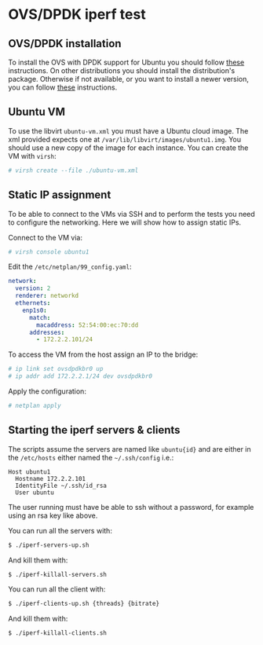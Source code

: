 # OVS/DPDK iperf test

## OVS/DPDK installation

To install the OVS with DPDK support for Ubuntu you should follow
[these](https://ubuntu.com/server/docs/openvswitch-dpdk) instructions. On other distributions you
should install the distribution's package. Otherwise if not available, or you want to install a
newer version, you can follow [these](https://docs.openvswitch.org/en/latest/intro/install/dpdk/)
instructions.

## Ubuntu VM

To use the libvirt `ubuntu-vm.xml` you must have a Ubuntu cloud image. The xml provided expects one
at `/var/lib/libvirt/images/ubuntu1.img`. You should use a new copy of the image for each instance.
You can create the VM with `virsh`:

```sh
# virsh create --file ./ubuntu-vm.xml
```

## Static IP assignment

To be able to connect to the VMs via SSH and to perform the tests you need to configure the
networking. Here we will show how to assign static IPs.

Connect to the VM via:

```sh
# virsh console ubuntu1
```

Edit the `/etc/netplan/99_config.yaml`:

```yaml
network:
  version: 2
  renderer: networkd
  ethernets:
    enp1s0:
      match:
        macaddress: 52:54:00:ec:70:dd
      addresses:
        - 172.2.2.101/24
```

To access the VM from the host assign an IP to the bridge:

```sh
# ip link set ovsdpdkbr0 up
# ip addr add 172.2.2.1/24 dev ovsdpdkbr0
```

Apply the configuration:

```sh
# netplan apply
```

## Starting the iperf servers & clients

The scripts assume the servers are named like `ubuntu{id}` and are either in the `/etc/hosts`
either named the `~/.ssh/config` i.e.:

```
Host ubuntu1
  Hostname 172.2.2.101
  IdentityFile ~/.ssh/id_rsa
  User ubuntu
```

The user running must have be able to ssh without a password, for example using an rsa key like
above.

You can run all the servers with:

```sh
$ ./iperf-servers-up.sh
```

And kill them with:

```sh
$ ./iperf-killall-servers.sh
```

You can run all the client with:

```sh
$ ./iperf-clients-up.sh {threads} {bitrate}
```

And kill them with:

```sh
$ ./iperf-killall-clients.sh
```

